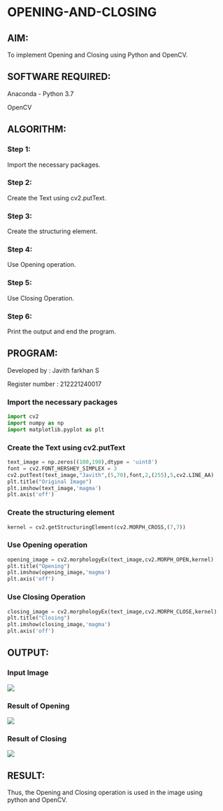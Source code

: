 # OPENING-AND-CLOSING

## AIM:
To implement Opening and Closing using Python and OpenCV.

## SOFTWARE REQUIRED:
Anaconda - Python 3.7

OpenCV
## ALGORITHM:
### Step 1:
Import the necessary packages.

### Step 2:
Create the Text using cv2.putText.

### Step 3:
Create the structuring element.

### Step 4:
Use Opening operation.

### Step 5:
Use Closing Operation.

### Step 6:
Print the output and end the program.
## PROGRAM:
Developed by : Javith farkhan S

Register number : 212221240017
### Import the necessary packages
```python
import cv2
import numpy as np
import matplotlib.pyplot as plt
```
### Create the Text using cv2.putText
```python
text_image = np.zeros((100,190),dtype = 'uint8')
font = cv2.FONT_HERSHEY_SIMPLEX = 3
cv2.putText(text_image,"Javith",(5,70),font,2,(255),5,cv2.LINE_AA)
plt.title("Original Image")
plt.imshow(text_image,'magma')
plt.axis('off')
```
### Create the structuring element
```python
kernel = cv2.getStructuringElement(cv2.MORPH_CROSS,(7,7))
```

### Use Opening operation
```python
opening_image = cv2.morphologyEx(text_image,cv2.MORPH_OPEN,kernel)
plt.title("Opening")
plt.imshow(opening_image,'magma')
plt.axis('off')
```
### Use Closing Operation
```python
closing_image = cv2.morphologyEx(text_image,cv2.MORPH_CLOSE,kernel)
plt.title("Closing")
plt.imshow(closing_image,'magma')
plt.axis('off')
```

## OUTPUT:

### Input Image
![](output1.png)

### Result of Opening
![](output2.png)
### Result of Closing
![](output3.png)
## RESULT:
Thus, the Opening and Closing operation is used in the image using python and OpenCV.
